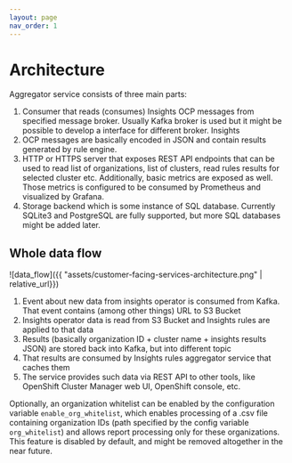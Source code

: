 ```yaml
---
layout: page
nav_order: 1
---
```

# Architecture

Aggregator service consists of three main parts:

1. Consumer that reads (consumes) Insights OCP messages from specified message broker. Usually Kafka
broker is used but it might be possible to develop a interface for different broker. Insights
2. OCP messages are basically encoded in JSON and contain results generated by rule engine.
3. HTTP or HTTPS server that exposes REST API endpoints that can be used to read list of
organizations, list of clusters, read rules results for selected cluster etc. Additionally,
basic metrics are exposed as well. Those metrics is configured to be consumed by Prometheus and
visualized by Grafana.
4. Storage backend which is some instance of SQL database. Currently SQLite3 and PostgreSQL are
fully supported, but more SQL databases might be added later.

## Whole data flow

![data_flow]({{ "assets/customer-facing-services-architecture.png" | relative_url}})

1. Event about new data from insights operator is consumed from Kafka. That event contains (among
other things) URL to S3 Bucket
2. Insights operator data is read from S3 Bucket and Insights rules are applied to that data
3. Results (basically organization ID + cluster name + insights results JSON) are stored back into
Kafka, but into different topic
4. That results are consumed by Insights rules aggregator service that caches them
5. The service provides such data via REST API to other tools, like OpenShift Cluster Manager web
UI, OpenShift console, etc.

Optionally, an organization whitelist can be enabled by the configuration variable
`enable_org_whitelist`, which enables processing of a .csv file containing organization IDs (path
specified by the config variable `org_whitelist`) and allows report processing only for these
organizations. This feature is disabled by default, and might be removed altogether in the near
future.
